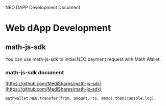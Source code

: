 NEO DAPP Development Document

# Web dApp Development

## math-js-sdk

You can use math-js-sdk to initial NEO payment request with Math Wallet.

### math-js-sdk document

[https://github.com/MediShares/math-js-sdk](https://github.com/MediShares/math-js-sdk)

```
mathwallet.NEO.transfer(from, amount, to, memo).then(console.log);
```


